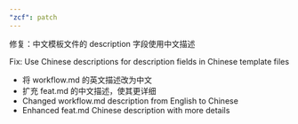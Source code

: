 ```yaml
---
"zcf": patch
---
```


修复：中文模板文件的 description 字段使用中文描述

Fix: Use Chinese descriptions for description fields in Chinese template files

- 将 workflow.md 的英文描述改为中文
- 扩充 feat.md 的中文描述，使其更详细
- Changed workflow.md description from English to Chinese  
- Enhanced feat.md Chinese description with more details